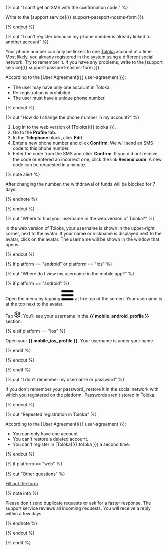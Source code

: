 {% cut "I can't get an SMS with the confirmation code." %}

Write to the [support service]({{ support-passport-nosms-form }}).

{% endcut %}

{% cut "I can't register because my phone number is already linked to another account" %}

Your phone number can only be linked to one [Toloka](http://toloka.yandex.com/) account at a time. Most likely, you already registered in the system using a different social network. Try to remember it. If you have any problems, write to the [support service]({{ support-passport-nosms-form }}).

According to the [User Agreement]({{ user-agreement }}):
- The user may have only one account in Toloka.
- Re-registration is prohibited.
- The user must have a unique phone number.

{% endcut %}

{% cut "How do I change the phone number in my account?" %}

1. Log in to the web version of [Toloka]({{ toloka }}).
2. Go to the **Profile** tab.
3. In the **Telephone** block, click **Edit**.
4. Enter a new phone number and click **Confirm**. We will send an SMS code to this phone number.
5. Enter the code from the SMS and click **Confirm**. If you did not receive the code or entered an incorrect one, click the link **Resend code**. A new code can be requested in a minute.

{% note alert %}

After changing the number, the withdrawal of funds will be blocked for 7 days.

{% endnote %}

{% endcut %}

{% cut "Where to find your username in the web version of Toloka?" %}

In the web version of Toloka, your username is shown in the upper-right corner, next to the avatar. If your name or nickname is displayed next to the avatar, click on the avatar. The username will be shown in the window that opens.

{% endcut %}

{% if platform == "android" or platform == "ios" %}

{% cut "Where do I view my username in the mobile app?" %}

{% if platform == "android" %}

Open the menu by tapping ![](../../../assets/menu.svg) at the top of the screen. Your username is at the top next to the avatar.

Tap ![](../../../assets/settings.png). You'll see your username in the **{{ mobile_android_profile }}** section.

{% elsif platform == "ios" %}

Open your **{{ mobile_ios_profile }}**. Your username is under your name.

{% endif %}

{% endcut %}

{% endif %}

{% cut "I don't remember my username or password" %}

If you don't remember your password, restore it in the social network with which you registered on the platform. Passwords aren't stored in Toloka.

{% endcut %}

{% cut "Repeated registration in Toloka" %}

According to the [User Agreement]({{ user-agreement }}):
- You can only have one account.
- You can't restore a deleted account.
- You can't register in [Toloka]({{ toloka }}) a second time.

{% endcut %}

{% if platform == "web" %}

{% cut "Other questions" %}

[Fill out the form](../../../troubleshooting/support.md)

{% note info %}

Please don't send duplicate requests or ask for a faster response. The support service reviews all incoming requests. You will receive a reply within a few days.

{% endnote %}

{% endcut %}

{% endif %}


